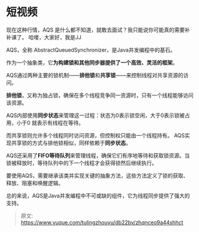 # 短视频

现在这种行情，AQS 是什么都不知道，就敢去面试？我只能说你可能真的需要补补课了。  哈喽，大家好，我是JJ



AQS，全称 AbstractQueuedSynchronizer，是Java并发编程中的基石。



作为一个抽象类，它**为构建锁和其他同步器提供了一个高效、灵活的框架**。



AQS通过两种主要的锁机制——**排他锁**和**共享锁**——来控制线程对共享资源的访问。



**排他锁**，又称为独占锁，确保在多个线程竞争同一资源时，只有一个线程能够访问该资源。



AQS内部使用**同步状态**来管理这一过程：状态为0表示锁空闲，大于0表示锁被占用，小于0 就表示有线程在等待。



而共享锁则允许多个线程同时访问资源，但控制权只能由一个线程持有。 AQS实现共享锁的方式与排他锁相似，同样依赖于**同步状态**。



AQS还采用了**FIFO等待队列**来管理线程，确保它们有序地等待和获取锁资源。当锁被释放时，等待队列中的下一个线程才会获得锁然后继续执行。



要使用AQS，需要继承该类并实现关键的抽象方法，这些方法定义了锁的获取、释放、阻塞和唤醒逻辑。



总的来说，AQS是Java并发编程中不可或缺的组件，它为线程同步提供了强大的支持。



> 原文: <https://www.yuque.com/tulingzhouyu/db22bv/zhqnceo9a44shhct>